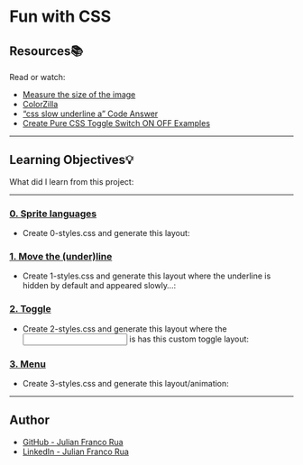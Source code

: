 # Fun with CSS

## Resources:books:
Read or watch:
* [Measure the size of the image](https://www.toptal.com/developers/css/sprite-generator/)
* [ColorZilla](https://chrome.google.com/webstore/detail/colorzilla/bhlhnicpbhignbdhedgjhgdocnmhomnp)
* [“css slow underline a” Code Answer](https://www.codegrepper.com/code-examples/html/css+slow+underline+a)
* [Create Pure CSS Toggle Switch ON OFF Examples](https://codeconvey.com/pure-css-toggle-switch-on-off-examples/)

---
## Learning Objectives:bulb:
What did I learn from this project:

---

### [0. Sprite languages](./0-styles.css)
* Create 0-styles.css and generate this layout:


### [1. Move the (under)line](./1-styles.css)
* Create 1-styles.css and generate this layout where the underline is hidden by default and appeared slowly…:


### [2. Toggle](./2-styles.css)
* Create 2-styles.css and generate this layout where the <input> is has this custom toggle layout:


### [3. Menu](./3-styles.css)
* Create 3-styles.css and generate this layout/animation:

---

## Author
* [GitHub - Julian Franco Rua](https://github.com/julianfrancor)
* [LinkedIn - Julian Franco Rua](https://www.linkedin.com/in/julianfrancor/)